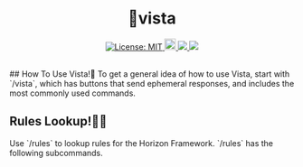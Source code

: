 <h1 align="center"> 🗻vista </h1>
<p align="center">
<a href="https://github.com/dispelll/vista/blob/main/LICENSE/">
<img src="https://img.shields.io/bower/l/vista" alt="License: MIT">
    </a>
<a href="https://discord.gg/52EbV5xSVs">
<img height="20" alt="Discord invite" src="https://img.shields.io/badge/Discord-Join%20Our%20Discord!-blue">
    </a>
<a href="https://www.patreon.com/horizonframework?utm_campaign=creatorshare_creator">
<img src=https://img.shields.io/badge/Patreon-Support%20Us!-red>
    </a>
<a href="https://bit.ly/3XHIqlf">
<img src=https://img.shields.io/badge/Horizon-IT%202.5.0%20Compatible-blueviolet>
    </a>
</p>
<br>
## How To Use Vista!🚠
To get a general idea of how to use Vista, start with `/vista`, which has buttons that send ephemeral responses, and includes the most commonly used commands. 
<br>
<h2>Rules Lookup!🧑‍⚖️</h2>
Use `/rules` to lookup rules for the Horizon Framework. `/rules` has the following subcommands. 




